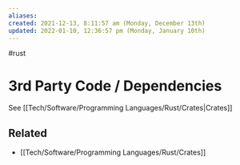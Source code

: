 ```yaml
---
aliases: 
created: 2021-12-13, 8:11:57 am (Monday, December 13th)
updated: 2022-01-10, 12:36:57 pm (Monday, January 10th)
---
```

#rust

# 3rd Party Code / Dependencies
See [[Tech/Software/Programming Languages/Rust/Crates|Crates]]

## Related
- [[Tech/Software/Programming Languages/Rust/Crates]]